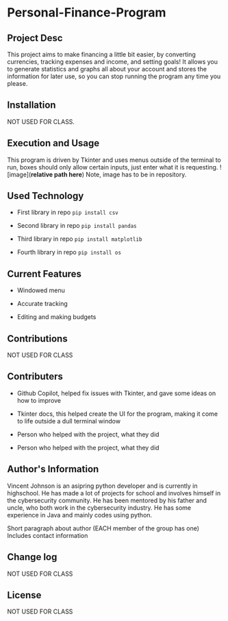 # Personal-Finance-Program

## Project Desc

This project aims to make financing a little bit easier, by converting currencies, tracking expenses and income, and setting goals! It allows you to generate statistics and graphs all about your account and stores the information for later use, so you can stop running the program any time you please.

## Installation

NOT USED FOR CLASS.  

## Execution and Usage

This program is driven by Tkinter and uses menus outside of the terminal to run, boxes should only allow certain inputs, just enter what it is requesting.
![image](**relative path here**) Note, image has to be in repository.  

## Used Technology

+ First library in repo
`pip install csv`  

+ Second library in repo
`pip install pandas`  

+ Third library in repo
`pip install matplotlib`

+ Fourth library in repo
`pip install os`

## Current Features

+ Windowed menu

+ Accurate tracking

+ Editing and making budgets

## Contributions

NOT USED FOR CLASS

## Contributers

+ Github Copilot, helped fix issues with Tkinter, and gave some ideas on how to improve

+ Tkinter docs, this helped create the UI for the program, making it come to life outside a dull terminal window

+ Person who helped with the project, what they did

+ Person who helped with the project, what they did  

## Author's Information

Vincent Johnson is an asipring python developer and is currently in highschool. He has made a lot of projects for school and involves himself in the cybersecurity community. He has been mentored by his father and uncle, who both work in the cybersecurity industry. He has some experience in Java and mainly codes using python.

Short paragraph about author (EACH member of the group has one)
Includes contact information

## Change log

NOT USED FOR CLASS

## License

NOT USED FOR CLASS
